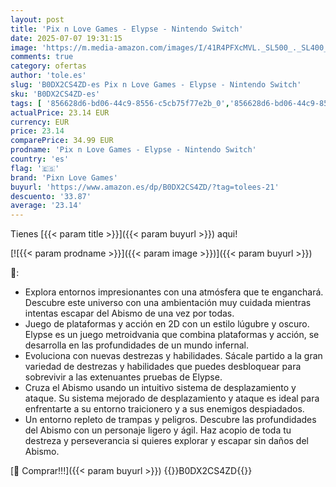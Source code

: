 ```yaml
---
layout: post
title: 'Pix n Love Games - Elypse - Nintendo Switch'
date: 2025-07-07 19:31:15
image: 'https://m.media-amazon.com/images/I/41R4PFXcMVL._SL500_._SL400_.jpg'
comments: true
category: ofertas
author: 'tole.es'
slug: 'B0DX2CS4ZD-es Pix n Love Games - Elypse - Nintendo Switch'
sku: 'B0DX2CS4ZD-es'
tags: [ '856628d6-bd06-44c9-8556-c5cb75f77e2b_0','856628d6-bd06-44c9-8556-c5cb75f77e2b_2201','856628d6-bd06-44c9-8556-c5cb75f77e2b_3601','856628d6-bd06-44c9-8556-c5cb75f77e2b_401','Arborist Merchandising Root','Hardware y juegos para Nintendo Switch','Juegos para Nintendo Switch','Preventa de Videojuegos','Self Service','Special Features Stores','Tienda de consolas y videojuegos infantiles','Videojuegos','Videojuegos más esperados','nintendo','pixn love games','🇪🇸', ]
actualPrice: 23.14 EUR
currency: EUR
price: 23.14
comparePrice: 34.99 EUR
prodname: 'Pix n Love Games - Elypse - Nintendo Switch'
country: 'es'
flag: '🇪🇸'
brand: 'Pixn Love Games'
buyurl: 'https://www.amazon.es/dp/B0DX2CS4ZD/?tag=tolees-21'
descuento: '33.87'
average: '23.14'
---
```


Tienes [{{< param title >}}]({{< param buyurl >}}) aqui!

[![{{< param prodname >}}]({{< param image >}})]({{< param buyurl >}})

🔎:

- Explora entornos impresionantes con una atmósfera que te enganchará. Descubre este universo con una ambientación muy cuidada mientras intentas escapar del Abismo de una vez por todas.
- Juego de plataformas y acción en 2D con un estilo lúgubre y oscuro. Elypse es un juego metroidvania que combina plataformas y acción, se desarrolla en las profundidades de un mundo infernal.
- Evoluciona con nuevas destrezas y habilidades. Sácale partido a la gran variedad de destrezas y habilidades que puedes desbloquear para sobrevivir a las extenuantes pruebas de Elypse.
- Cruza el Abismo usando un intuitivo sistema de desplazamiento y ataque. Su sistema mejorado de desplazamiento y ataque es ideal para enfrentarte a su entorno traicionero y a sus enemigos despiadados.
- Un entorno repleto de trampas y peligros. Descubre las profundidades del Abismo con un personaje ligero y ágil. Haz acopio de toda tu destreza y perseverancia si quieres explorar y escapar sin daños del Abismo.

[🛒 Comprar!!!]({{< param buyurl >}})
{{<world>}}B0DX2CS4ZD{{</world>}}
